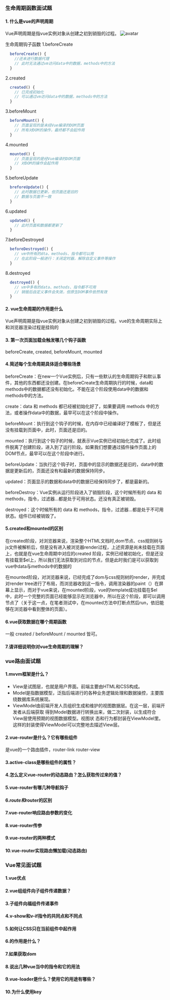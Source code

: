 ### 生命周期函数面试题
#### 1. 什么是vue的声明周期
Vue声明周期是指vue实例对象从创建之初到销毁的过程。
![avatar](https://upload-images.jianshu.io/upload_images/9659657-5a49a6960ec6dd33.jpg)

生命周期钩子函数
1.beforeCreate
```js
  beforeCreate() {
    //还未进行数据代理
    // 此时无法通过vm访问data中的数据，methods中的方法
  }
```

2.created
```js
  created() {
    // 已完成初始化
    // 可以通过vm访问data中的数据，methods中的方法
  }
```

3.beforeMount
```js
  beforeMount() {
    // 页面呈现的是未经Vue编译的DOM页面
    // 所有对DOM的操作，最终都不会起作用
  }
```

4.mounted
```js
  mounted() {
    // 页面呈现的是经Vue编译的DOM页面
    // 对DOM的操作会起作用
  }
```

5.beforeUpdate
```js
  breforeUpdate() {
    // 此时数据已更新，但页面还是旧的
    // 数据与页面不一致
  }
```

6.updated
```js
  updated() {
    // 此时页面和数据都更新了
  }
```

7.beforeDestroyed
```js
  beforeDestroyed() {
    // vm中所有的dta、methods、指令都可以用
    // 在此阶段一般进行：关闭定时器，解除自定义事件等操作
  }
```

8.destroyed
```js
  destroyed() {
    // vm中多有的data、methods、指令都不可用
    // 销毁后自定义事件会失效，但原生DOM事件依然有效
  }
```

#### 2. vue生命周期的作用是什么
Vue声明周期是指vue实例对象从创建之初到销毁的过程。vue的生命周期实际上和浏览器渲染过程是挂钩的

#### 3. 第一次页面加载会触发哪几个钩子函数
beforeCreate, created, beforeMount, mounted

#### 4.简述每个生命周期具体适合哪些场景
beforeCreate：在new一个Vue实例后，只有一些默认的生命周期钩子和默认事件，其他的东西都还没创建。在beforeCreate生命周期执行的时候，data和methods中的数据都还没有初始化。不能在这个阶段使用data中的数据和methods中的方法。

create：data 和 methods 都已经被初始化好了，如果要调用 methods 中的方法，或者操作data中的数据，最早可以在这个阶段中操作。

beforeMount：执行到这个钩子的时候，在内存中已经编译好了模板了，但是还没有挂载到页面中，此时，页面还是旧的。

mounted：执行到这个钩子的时候，就表示Vue实例已经初始化完成了。此时组件脱离了创建阶段，进入到了运行阶段。如果我们想要通过插件操作页面上的DOM节点，最早可以在这个阶段中进行。

beforeUpdate：当执行这个钩子时，页面中的显示的数据还是旧的，data中的数据是更新后的，页面还没有和最新的数据保持同步。

updated：页面显示的数据和data中的数据已经保持同步了，都是最新的。

beforeDestroy：Vue实例从运行阶段进入了销毁阶段，这个时候所有的 data 和 methods，指令，过滤器…都是处于可用状态。还没有真正被销毁。

destroyed：这个时候所有的 data 和 methods，指令，过滤器…都是处于不可用状态。组件已经被销毁了。

#### 5.created和mounted的区别
在created阶段，对浏览器来说，渲染整个HTML文档时,dom节点、css规则树与js文件被解析后，但是没有进入被浏览器render过程，上述资源是尚未挂载在页面上，也就是在vue生命周期中对应的created
阶段，实例已经被初始化，但是还没有挂载至$el上，所以我们无法获取到对应的节点，但是此时我们是可以获取到vue中data与methods中的数据的

在mounted阶段，对浏览器来说，已经完成了dom与css规则树的render，并完成对render tree进行了布局，而浏览器收到这一指令，调用渲染器的paint（）在屏幕上显示，而对于vue来说，在mounted阶段，vue的template成功挂载在$el中，此时一个完整的页面已经能够显示在浏览器中，所以在这个阶段，即可以调用节点了（关于这一点，在笔者测试中，在mounted方法中打断点然后run，依旧能够在浏览器中看到整体的页面）。



#### 6.vue获取数据在哪个周期函数
一般 created / beforeMount / mounted 皆可。

#### 7.请详细说明你对vue生命周期的理解？

### vue路由面试题

#### 1.mvvm框架是什么？
+ View是试图层，也就是用户界面。前端主要由HTML和CSS构成。
+ Model是指数据模型，泛指后端进行的各种业务逻辑处理和数据操控，主要围绕数据库系统展现。
+ ViewModel由前端开发人员组织生成和维护的视图数据层。在这一层，前端开发者从后端获取
  得到Model数据进行转换出来，做二次封装，以生成符合View层使用预期的视图数据模型。视图状
  态和行为都封装在ViewModel里。这样的封装使得ViewModel可以完整地去描述View层。
#### 2.vue-router是什么？它有哪些组件
是vue的一个路由插件，router-link router-view
#### 3.active-class是哪些组件的属性？

#### 4.怎么定义vue-router的动态路由？怎么获取传过来的值？

#### 5.vue-router有哪几种导航钩子

#### 6.$route和$router的区别

#### 7.vue-router响应路由参数的变化

#### 8.vue-router传参

#### 9.vue-router的两种模式

#### 10.vue-router实现路由懒加载(动态路由)

### Vue常见面试题

#### 1.vue优点

#### 2.vue组组件向子组件传递数据？

#### 3.子组件向福组件传递事件

#### 4.v-show和v-if指令的共同点和不同点

#### 5.如何让CSS只在当前组件中起作用

#### 6.<keep-alive></keep-alive>的作用是什么？

#### 7.如果获取dom

#### 8.说出几种vue当中的指令和它的用法

#### 9.vue-loader是什么？使用它的用途有哪些？

#### 10.为什么使用key


